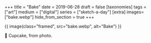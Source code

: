 +++
title = "Bake"
date = 2019-06-28
draft =  false
[taxonomies]
tags = ["art"]
medium = ["digital"]
series = ["sketch-a-day"]
[extra]
images= ["bake.webp"]
hide_from_section = true
+++

{{ image(class="framed", src="bake.webp", alt="Bake") }}

🧁 Cupcake, from photo.
